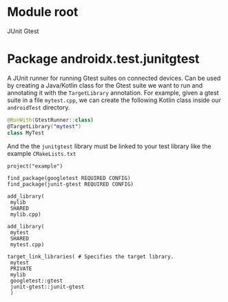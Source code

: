 # Module root

JUnit Gtest

# Package androidx.test.junitgtest

A JUnit runner for running Gtest suites on connected devices. Can be used by creating a Java/Kotlin class for the Gtest suite we want to run and annotating it with the `TargetLibrary` annotation. For example, given a gtest suite in a file `mytest.cpp`, we can create the following Kotlin class inside our `androidTest` directory.

```kotlin
@RunWith(GtestRunner::class)
@TargetLibrary("mytest")
class MyTest
```

And the the `junitgtest` library must be linked to your test library like the example `CMakeLists.txt`

```
project("example")

find_package(googletest REQUIRED CONFIG)
find_package(junit-gtest REQUIRED CONFIG)

add_library(
 mylib
 SHARED
 mylib.cpp)

add_library(
 mytest
 SHARED
 mytest.cpp)

target_link_libraries( # Specifies the target library.
 mytest
 PRIVATE
 mylib
 googletest::gtest
 junit-gtest::junit-gtest
 )
```